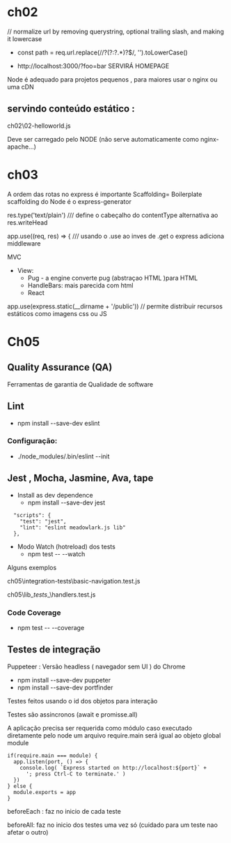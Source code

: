 # ch02 

 // normalize url by removing querystring, optional trailing slash, and making it lowercase

 - const path = req.url.replace(/\/?(?:\?.*)?$/, '').toLowerCase()

 - http://localhost:3000/?foo=bar SERVIRÁ HOMEPAGE 


Node é adequado para projetos pequenos , para maiores usar o nginx ou uma cDN 


## servindo conteúdo estático : 
ch02\02-helloworld.js

Deve ser carregado pelo NODE (não serve automaticamente como nginx-apache...)


# ch03
A ordem das rotas no express é importante 
Scaffolding= Boilerplate
scaffolding do Node é o express-generator 

res.type('text/plain') /// define o cabeçalho do contentType alternativa ao res.writeHead

app.use((req, res) => {  /// usando o .use ao inves de .get o express adiciona middleware 

MVC  

- View: 
  - Pug - a engine converte pug (abstraçao HTML )para HTML 
  - HandleBars: mais parecida com html 
  - React


app.use(express.static(__dirname + '/public')) // permite distribuir recursos estáticos como imagens css ou JS 

# Ch05


## Quality Assurance  (QA)

Ferramentas de garantia de Qualidade de software 

## Lint 

- npm install --save-dev eslint

### Configuração: 

- ./node_modules/.bin/eslint --init

## Jest , Mocha, Jasmine, Ava, tape

- Install as dev dependence 
  - npm install --save-dev jest 

```
  "scripts": {
    "test": "jest",
    "lint": "eslint meadowlark.js lib"
  },
```

- Modo Watch (hotreload) dos tests 
  - npm test -- --watch 

Alguns exemplos 

ch05\integration-tests\basic-navigation.test.js

ch05\lib\__tests__\handlers.test.js

### Code Coverage 
  - npm test -- --coverage

## Testes de integração 

Puppeteer : Versão headless ( navegador sem UI ) do Chrome 

- npm install --save-dev puppeter 
- npm install --save-dev portfinder


Testes feitos usando o id dos objetos para interação 

Testes são assincronos (await e promisse.all)

A aplicação precisa ser requerida como módulo caso executado 
diretamente pelo node um arquivo require.main será igual ao objeto global module


```
if(require.main === module) {
  app.listen(port, () => {
    console.log( `Express started on http://localhost:${port}` +
      '; press Ctrl-C to terminate.' )
  })
} else {
  module.exports = app
}
```

beforeEach  : faz no inicio de cada teste 

beforeAll: faz no inicio dos testes uma vez só (cuidado para um teste nao afetar o outro)


